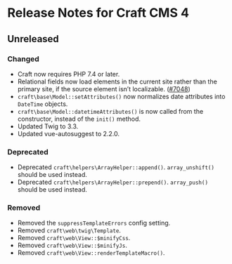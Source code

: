 # Release Notes for Craft CMS 4

## Unreleased

### Changed
- Craft now requires PHP 7.4 or later.
- Relational fields now load elements in the current site rather than the primary site, if the source element isn’t localizable. ([#7048](https://github.com/craftcms/cms/issues/7048))
- `craft\base\Model::setAttributes()` now normalizes date attributes into `DateTime` objects.
- `craft\base\Model::datetimeAttributes()` is now called from the constructor, instead of the `init()` method.
- Updated Twig to 3.3.
- Updated vue-autosuggest to 2.2.0.

### Deprecated
- Deprecated `craft\helpers\ArrayHelper::append()`. `array_unshift()` should be used instead.
- Deprecated `craft\helpers\ArrayHelper::prepend()`. `array_push()` should be used instead.

### Removed
- Removed the `suppressTemplateErrors` config setting.
- Removed `craft\web\twig\Template`.
- Removed `craft\web\View::$minifyCss`.
- Removed `craft\web\View::$minifyJs`.
- Removed `craft\web\View::renderTemplateMacro()`.
